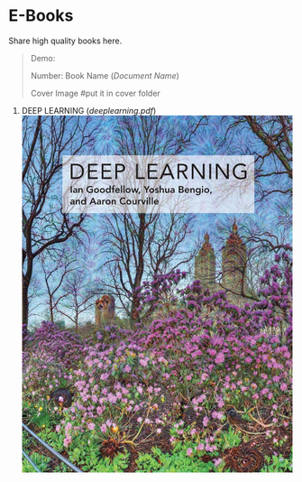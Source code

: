 # E-Books
Share high quality books here.
>Demo:
>
>Number: Book Name (_Document Name_)
>
>Cover Image  #put it in cover folder
>

1. DEEP LEARNING (_deeplearning.pdf_)![deeplearning](covers/deeplearning.jpeg)